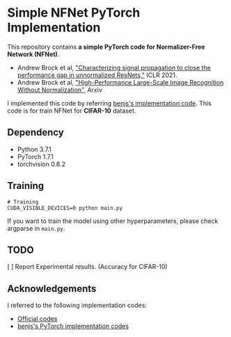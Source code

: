 # Simple NFNet PyTorch Implementation

This repository contains **a simple PyTorch code for Normalizer-Free Network (NFNet)**.

- Andrew Brock et al, ["Characterizing signal propagation to close the performance gap in unnormalized ResNets,"](https://arxiv.org/abs/2102.06171) ICLR 2021.
- Andrew Brock et al, ["High-Performance Large-Scale Image Recognition Without Normalization"](https://arxiv.org/abs/2102.06171), Arxiv

I implemented this code by referring [benjs's implementation code](ttps://github.com/benjs/nfnets_pytorch). 
This code is for train NFNet for **CIFAR-10** dataset.


## Dependency

- Python 3.7.1
- PyTorch 1.7.1
- torchvision 0.8.2


## Training

```
# Training
CUDA_VISIBLE_DEVICES=0 python main.py
```

If you want to train the model using other hyperparameters, please check argparse in ```main.py```.


## TODO

[ ] Report Experimental results. (Accuracy for CIFAR-10)


## Acknowledgements

I referred to the following implementation codes:

- [Official codes](https://github.com/deepmind/deepmind-research/tree/master/nfnets)
- [benjs's PyTorch implementation codes](https://github.com/benjs/nfnets_pytorch)